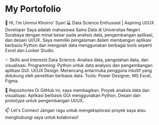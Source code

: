 # My Portofolio

👋 Hi, I'm Ummul Khoirro' Syari
💻 Data Science Enthusiast | Aspiring UI/UX Developer
Saya adalah mahasiswa Sains Data di Universitas Negeri Surabaya dengan minat besar pada analisis data, pengembangan aplikasi, dan desain UI/UX. Saya memiliki pengalaman dalam membangun aplikasi berbasis Python dan mengolah data menggunakan berbagai tools seperti Excel dan Looker Studio. 

✨ Skills and Interests
   Data Science: Analisis data, pengolahan data, dan visualisasi.
   Programming: Python untuk data analysis dan pengembangan aplikasi GUI.
   UI/UX Design: Merancang antarmuka pengguna intuitif yang didukung oleh penelitian berbasis data.
   Tools: Power Designer, MS Excel, Figma.

📂 Repositories
Di GitHub ini, saya membagikan:
   Proyek analisis data dan visualisasi.
   Aplikasi berbasis GUI menggunakan Python.
   Desain dan prototype untuk pengembangan UI/UX.
   
📫 Let's Connect
Jangan ragu untuk mengeksplorasi proyek saya atau menghubungi saya untuk kolaborasi!
